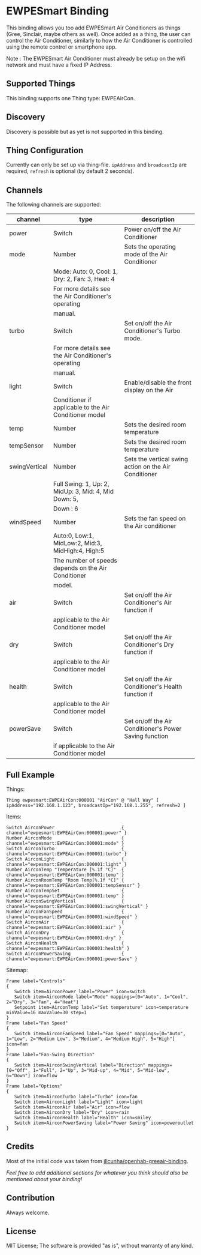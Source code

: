 # EWPESmart Binding

This binding allows you too add EWPESmart Air Conditioners as things (Gree, Sinclair, maybe others as well). Once added as a thing, the user can control the Air Conditioner, similarly to how the Air Conditioner is controlled using the remote control or smartphone app.

Note : The EWPESmart Air Conditioner must already be setup on the wifi network and must have a fixed IP Address.

## Supported Things

This binding supports one Thing type: EWPEAirCon.

## Discovery

Discovery is possible but as yet is not supported in this binding.

## Thing Configuration

Currently can only be set up via thing-file. `ipAddress` and `broadcastIp` are required, `refresh` is optional (by default 2 seconds).

## Channels

The following channels are supported:

| channel        | type      | description                                           |
|----------------|-----------|-------------------------------------------------------|
| power          | Switch    | Power on/off the Air Conditioner                      |
| mode           | Number    | Sets the operating mode of the Air Conditioner        |
|                            | Mode: Auto: 0, Cool: 1, Dry: 2, Fan: 3, Heat: 4       |
|                            | For more details see the Air Conditioner's operating  |
|                            | manual.                                               |
| turbo          | Switch    | Set on/off the Air Conditioner's Turbo mode.          |
|                            | For more details see the Air Conditioner's operating  |
|                            | manual.                                               |
| light          | Switch    | Enable/disable the front display on the Air           |
|                            | Conditioner if applicable to the Air Conditioner model|
| temp           | Number    | Sets the desired room temperature                     |
| tempSensor     | Number    | Sets the desired room temperature                     |
| swingVertical  | Number    | Sets the vertical swing action on the Air Conditioner |
|                            | Full Swing: 1, Up: 2, MidUp: 3, Mid: 4, Mid Down: 5,  |
|                            | Down : 6                                              |
| windSpeed      | Number    | Sets the fan speed on the Air conditioner             |
|                            | Auto:0, Low:1, MidLow:2, Mid:3, MidHigh:4, High:5     |
|                            | The number of speeds depends on the Air Conditioner   |
|                            | model.                                                |
| air            | Switch    | Set on/off the Air Conditioner's Air function if      |
|                            | applicable to the Air Conditioner model               |
| dry            | Switch    | Set on/off the Air Conditioner's Dry function if      |
|                            | applicable to the Air Conditioner model               |
| health         | Switch    | Set on/off the Air Conditioner's Health function if   |
|                            | applicable to the Air Conditioner model               |
| powerSave      | Switch    | Set on/off the Air Conditioner's Power Saving function|   |
|                            | if applicable to the Air Conditioner model            |

## Full Example

Things:

```
Thing ewpesmart:EWPEAirCon:000001 "AirCon" @ "Hall Way" [ ipAddress="192.168.1.123", broadcastIp="192.168.1.255", refresh=2 ]
```

Items:

```
Switch AirconPower                         { channel="ewpesmart:EWPEAirCon:000001:power" }
Number AirconMode                          { channel="ewpesmart:EWPEAirCon:000001:mode" }
Switch AirconTurbo                         { channel="ewpesmart:EWPEAirCon:000001:turbo" }
Switch AirconLight                         { channel="ewpesmart:EWPEAirCon:000001:light" }
Number AirconTemp "Temperature [%.1f °C]"  { channel="ewpesmart:EWPEAirCon:000001:temp" }
Number AirconRoomTemp "Room Temp[%.1f °C]" { channel="ewpesmart:EWPEAirCon:000001:tempSensor" }
Number AirconTempSet                       { channel="ewpesmart:EWPEAirCon:000001:temp" }
Number AirconSwingVertical                 { channel="ewpesmart:EWPEAirCon:000001:swingVertical" }
Number AirconFanSpeed                      { channel="ewpesmart:EWPEAirCon:000001:windSpeed" }
Switch AirconAir                           { channel="ewpesmart:EWPEAirCon:000001:air" }
Switch AirconDry                           { channel="ewpesmart:EWPEAirCon:000001:dry" }
Switch AirconHealth                        { channel="ewpesmart:EWPEAirCon:000001:health" }
Switch AirconPowerSaving                   { channel="ewpesmart:EWPEAirCon:000001:powerSave" }
```

Sitemap:

```
Frame label="Controls"
{
   Switch item=AirconPower label="Power" icon=switch
   Switch item=AirconMode label="Mode" mappings=[0="Auto", 1="Cool", 2="Dry", 3="Fan", 4="Heat"]
   Setpoint item=AirconTemp label="Set temperature" icon=temperature minValue=16 maxValue=30 step=1
}
Frame label="Fan Speed"
{
   Switch item=AirconFanSpeed label="Fan Speed" mappings=[0="Auto", 1="Low", 2="Medium Low", 3="Medium", 4="Medium High", 5="High"] icon=fan
}
Frame label="Fan-Swing Direction"
{
   Switch item=AirconSwingVertical label="Direction" mappings=[0="Off", 1="Full", 2="Up", 3="Mid-up", 4="Mid", 5="Mid-low", 6="Down"] icon=flow
}
Frame label="Options"
{
   Switch item=AirconTurbo label="Turbo" icon=fan
   Switch item=AirconLight label="Light" icon=light
   Switch item=AirconAir label="Air" icon=flow
   Switch item=AirconDry label="Dry" icon=rain
   Switch item=AirconHealth label="Health" icon=smiley
   Switch item=AirconPowerSaving label="Power Saving" icon=poweroutlet
}
```

## Credits

Most of the initial code was taken from [jllcunha/openhab-greeair-binding](https://github.com/jllcunha/openhab-greeair-binding).

_Feel free to add additional sections for whatever you think should also be mentioned about your binding!_

## Contribution

Always welcome.

## License

MIT License;
The software is provided "as is", without warranty of any kind.
